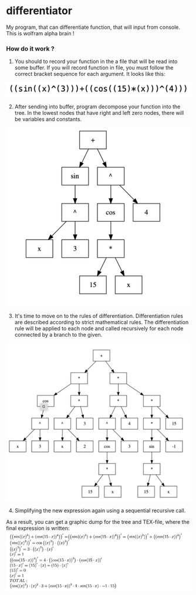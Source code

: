 # differentiator 

My program, that can differentiate function, that will input from console. This is wolfram alpha brain !

### How do it work ?

1) You should to record your function in the a file that will be read into some buffer. 
If you will record function in file, you must follow the correct bracket sequence for each argument. It looks like this:

![](bracketsequation.png)

2) After sending into buffer, program decompose your function into the tree. 
In the lowest nodes that have right and left zero nodes, there will be variables and constants. 

![](startTree.png)

3) It's time to move on to the rules of differentiation. Differentiation rules are described according to strict mathematical rules.
The differentiation rule will be applied to each node and called recursively for each node connected by a branch to the given.

![](finishTree.png)

4) Simplifying the new expression again using a sequential recursive call. 

As a result, you can get a graphic dump for the tree and TEX-file, where the final expression is written:
![](TEXfile.png)
